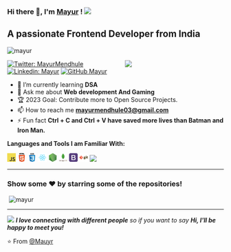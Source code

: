 ### Hi there 👋, I'm [Mayur](https://yog9.github.io/portfolio) ! <img src="https://media.giphy.com/media/mGcNjsfWAjY5AEZNw6/giphy.gif" width="50"> 
<h2 align="left">A passionate Frontend Developer from India</h2>
<p align="left"> <img src="https://komarev.com/ghpvc/?username=mayur&label=Profile%20views&color=0e75b6&style=flat" alt="mayur" /> </p>

<img align='right' src="https://i.pinimg.com/originals/e8/f4/53/e8f453469a3ec97ecd354df465d73913.gif" width="230">



[![Twitter: MayurMendhule](https://img.shields.io/twitter/follow/MayurMendhule?style=social)](https://twitter.com/MayurMendhule?s=08)
[![Linkedin: Mayur](https://img.shields.io/badge/mayur-mendhule-blue?style=flat-square&logo=Linkedin&logoColor=white&link=https://www.linkedin.com/in/mayurmendhule/)](https://www.linkedin.com/in/mayurmendhule/)
[![GitHub Mayur](https://img.shields.io/github/followers/Mayur?label=follow&style=social)](https://github.com/mayurmendhule)




- 🌱 I’m currently learning **DSA**
- 💬 Ask me about **Web development And Gaming**
- 🏆 2023 Goal: Contribute more to Open Source Projects.
- 📫 How to reach me **mayurmendhule03@gmail.com**
- ⚡ Fun fact **Ctrl + C and Ctrl + V have saved more lives than Batman and Iron Man.**





**Languages and Tools I am Familiar With:**  

<code><img height="20" src="https://raw.githubusercontent.com/github/explore/80688e429a7d4ef2fca1e82350fe8e3517d3494d/topics/javascript/javascript.png"></code>
<code><img height="20" src="https://raw.githubusercontent.com/github/explore/80688e429a7d4ef2fca1e82350fe8e3517d3494d/topics/html/html.png"></code>
<code><img height="20" src="https://raw.githubusercontent.com/github/explore/80688e429a7d4ef2fca1e82350fe8e3517d3494d/topics/css/css.png"></code>
<code><img height="20" src="https://raw.githubusercontent.com/github/explore/80688e429a7d4ef2fca1e82350fe8e3517d3494d/topics/react/react.png"></code>
<code><img height="20" src="https://raw.githubusercontent.com/github/explore/80688e429a7d4ef2fca1e82350fe8e3517d3494d/topics/nodejs/nodejs.png"></code>
<code><img height="20" src="https://raw.githubusercontent.com/devicons/devicon/master/icons/mongodb/mongodb-original-wordmark.svg"></code>
<code><img height="20" src="https://raw.githubusercontent.com/github/explore/80688e429a7d4ef2fca1e82350fe8e3517d3494d/topics/bootstrap/bootstrap.png"></code>
<code><img height="20" src="https://raw.githubusercontent.com/github/explore/80688e429a7d4ef2fca1e82350fe8e3517d3494d/topics/git/git.png"></code>
<code><img height="20" src="https://www.vectorlogo.zone/logos/getpostman/getpostman-icon.svg"></code>


---------------------------------------------------------------------------------------------------------------------------------------
###
### Show some ❤️ by starring some of the repositories!
<!-- <p><img align="left" src="https://github-readme-stats.vercel.app/api/top-langs?username=Mayur&show_icons=true&locale=en&layout=compact" alt="mayur" /></p> -->

<p>&nbsp;<img align="center" src="https://github-readme-stats.vercel.app/api?username=mayur&show_icons=true&locale=en" alt="mayur" /></p>

<!-- <p><img align="center" src="https://github-readme-streak-stats.herokuapp.com/?user=mayur&" alt="mayur" /></p> -->

------------------------------------------------------------------------------------------------------------------------------------------


<img src="https://media.giphy.com/media/LnQjpWaON8nhr21vNW/giphy.gif" width="60"> <em><b>I love connecting with different people</b> so if you want to say <b>Hi, I'll be happy to meet you!</b></em>


⭐️ From [@Mauyr](https://github.com/mayurmendhule)



